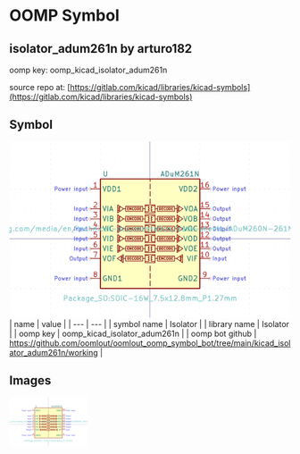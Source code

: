 # OOMP Symbol  
## isolator_adum261n  by arturo182  
  
oomp key: oomp_kicad_isolator_adum261n  
  
source repo at: [https://gitlab.com/kicad/libraries/kicad-symbols](https://gitlab.com/kicad/libraries/kicad-symbols)  
## Symbol  
  
[![working.png](working_600.png)](working.png)  
| name | value | 
| --- | --- | 
| symbol name | Isolator | 
| library name | Isolator | 
| oomp key | oomp_kicad_isolator_adum261n | 
| oomp bot github | https://github.com/oomlout/oomlout_oomp_symbol_bot/tree/main/kicad_isolator_adum261n/working | 
## Images  
  
[![working.png](working_140.png)](working.png)  
